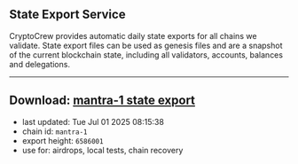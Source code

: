 ## State Export Service
CryptoCrew provides automatic daily state exports for all chains we validate. State export files can be used as genesis files and are a snapshot of the current blockchain state, including all validators, accounts, balances and delegations.

---
**Download: [mantra-1 state export](https://dl-eu2.ccvalidators.com/SERVICE/mantrachain/mantra-1_export_6586001.json)**
---

- last updated: Tue Jul 01 2025 08:15:38
- chain id: `mantra-1`
- export height: `6586001`
- use for: airdrops, local tests, chain recovery
